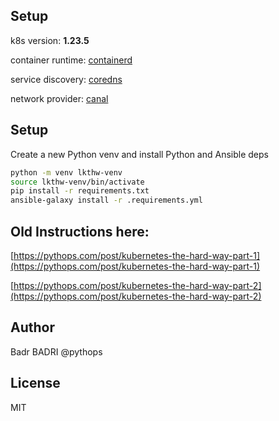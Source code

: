 ## Setup

k8s version: **1.23.5**

container runtime: [containerd](https://containerd.io/)

service discovery: [coredns](https://coredns.io/)

network provider: [canal](https://projectcalico.docs.tigera.io/getting-started/kubernetes/flannel/flannel)

## Setup

Create a new Python venv and install Python and Ansible deps

```bash
python -m venv lkthw-venv
source lkthw-venv/bin/activate
pip install -r requirements.txt
ansible-galaxy install -r .requirements.yml
```

## Old Instructions here:

[https://pythops.com/post/kubernetes-the-hard-way-part-1](https://pythops.com/post/kubernetes-the-hard-way-part-1)

[https://pythops.com/post/kubernetes-the-hard-way-part-2](https://pythops.com/post/kubernetes-the-hard-way-part-2)

## Author
Badr BADRI @pythops

## License
MIT
